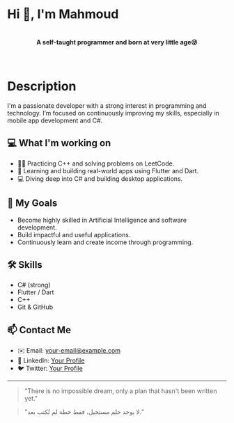 # Hi 👋, I'm Mahmoud 
<div align="center">
  <strong><h1></h1> A self-taught programmer and born at very little age😜 <h4></h1>  </strong><br>
</div>

# Description

I'm a passionate developer with a strong interest in programming and technology. I’m focused on continuously improving my skills, especially in mobile app development and C#.
## 💻 What I'm working on
- 👨‍💻 Practicing C++ and solving problems on LeetCode.
- 🧠 Learning and building real-world apps using Flutter and Dart.
- 💻 Diving deep into C# and building desktop applications.

## 🎯 My Goals
- Become highly skilled in Artificial Intelligence and software development.
- Build impactful and useful applications.
- Continuously learn and create income through programming.

## 🛠️ Skills
- C# (strong)
- Flutter / Dart
- C++
- Git & GitHub

## 📫 Contact Me
- ✉️ Email: your-email@example.com
- 💼 LinkedIn: [Your Profile](https://linkedin.com/)
- 🐦 Twitter: [Your Profile](https://twitter.com/)

---

> "There is no impossible dream, only a plan that hasn't been written yet."


> "لا يوجد حلم مستحيل، فقط خطة لم تُكتب بعد."

